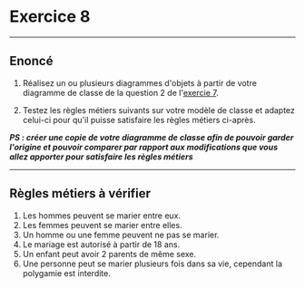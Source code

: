 # Exercice 8

---

## Enoncé 

1. Réalisez un ou plusieurs diagrammes d'objets à partir de votre diagramme de classe de la question 2 de l'[exercie 7](./exercice7.md).

2. Testez les règles métiers suivants sur votre modèle de classe et adaptez celui-ci pour qu'il puisse satisfaire les règles métiers ci-après.

***PS : créer une copie de votre diagramme de classe afin de pouvoir garder l'origine et pouvoir comparer par rapport aux modifications que vous allez apporter pour satisfaire les règles métiers*** 

---

## Règles métiers à vérifier

1. Les hommes peuvent se marier entre eux.
2. Les femmes peuvent se marier entre elles.
3. Un homme ou une femme peuvent ne pas se marier.
4. Le mariage est autorisé à partir de 18 ans.
5. Un enfant peut avoir 2 parents de même sexe.
6. Une personne peut se marier plusieurs fois dans sa vie, cependant la polygamie est interdite.